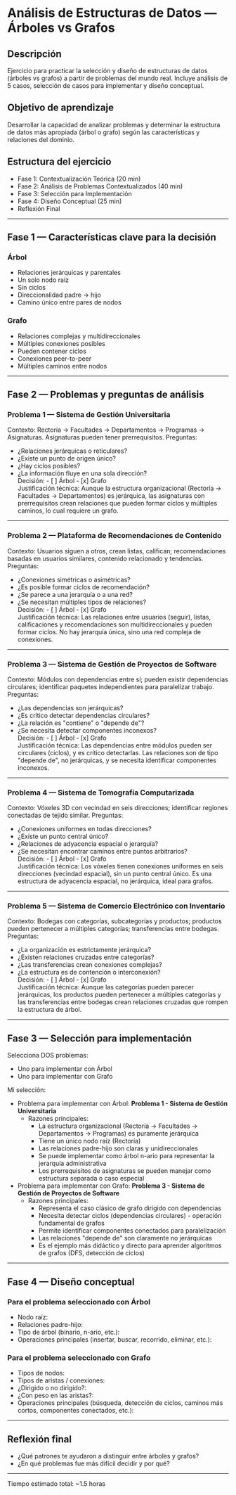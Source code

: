 # Análisis de Estructuras de Datos — Árboles vs Grafos

## Descripción
Ejercicio para practicar la selección y diseño de estructuras de datos (árboles vs grafos) a partir de problemas del mundo real. Incluye análisis de 5 casos, selección de casos para implementar y diseño conceptual.

## Objetivo de aprendizaje
Desarrollar la capacidad de analizar problemas y determinar la estructura de datos más apropiada (árbol o grafo) según las características y relaciones del dominio.

## Estructura del ejercicio
- Fase 1: Contextualización Teórica (20 min)  
- Fase 2: Análisis de Problemas Contextualizados (40 min)  
- Fase 3: Selección para Implementación  
- Fase 4: Diseño Conceptual (25 min)  
- Reflexión Final

---

## Fase 1 — Características clave para la decisión
### Árbol
- Relaciones jerárquicas y parentales  
- Un solo nodo raíz  
- Sin ciclos  
- Direccionalidad padre → hijo  
- Camino único entre pares de nodos

### Grafo
- Relaciones complejas y multidireccionales  
- Múltiples conexiones posibles  
- Pueden contener ciclos  
- Conexiones peer-to-peer  
- Múltiples caminos entre nodos

---

## Fase 2 — Problemas y preguntas de análisis

### Problema 1 — Sistema de Gestión Universitaria
Contexto: Rectoría → Facultades → Departamentos → Programas → Asignaturas. Asignaturas pueden tener prerrequisitos.
Preguntas:
- ¿Relaciones jerárquicas o reticulares?  
- ¿Existe un punto de origen único?  
- ¿Hay ciclos posibles?  
- ¿La información fluye en una sola dirección?  
Decisión: - [ ] Árbol  - [x] Grafo  
Justificación técnica: Aunque la estructura organizacional (Rectoría → Facultades → Departamentos) es jerárquica, las asignaturas con prerrequisitos crean relaciones que pueden formar ciclos y múltiples caminos, lo cual requiere un grafo.

---

### Problema 2 — Plataforma de Recomendaciones de Contenido
Contexto: Usuarios siguen a otros, crean listas, califican; recomendaciones basadas en usuarios similares, contenido relacionado y tendencias.
Preguntas:
- ¿Conexiones simétricas o asimétricas?  
- ¿Es posible formar ciclos de recomendación?  
- ¿Se parece a una jerarquía o a una red?  
- ¿Se necesitan múltiples tipos de relaciones?  
Decisión: - [ ] Árbol  - [x] Grafo  
Justificación técnica: Las relaciones entre usuarios (seguir), listas, calificaciones y recomendaciones son multidireccionales y pueden formar ciclos. No hay jerarquía única, sino una red compleja de conexiones.

---

### Problema 3 — Sistema de Gestión de Proyectos de Software
Contexto: Módulos con dependencias entre sí; pueden existir dependencias circulares; identificar paquetes independientes para paralelizar trabajo.
Preguntas:
- ¿Las dependencias son jerárquicas?  
- ¿Es crítico detectar dependencias circulares?  
- ¿La relación es "contiene" o "depende de"?  
- ¿Se necesita detectar componentes inconexos?  
Decisión: - [ ] Árbol  - [x] Grafo  
Justificación técnica: Las dependencias entre módulos pueden ser circulares (ciclos), y es crítico detectarlas. Las relaciones son de tipo "depende de", no jerárquicas, y se necesita identificar componentes inconexos.

---

### Problema 4 — Sistema de Tomografía Computarizada
Contexto: Vóxeles 3D con vecindad en seis direcciones; identificar regiones conectadas de tejido similar.
Preguntas:
- ¿Conexiones uniformes en todas direcciones?  
- ¿Existe un punto central único?  
- ¿Relaciones de adyacencia espacial o jerarquía?  
- ¿Se necesitan encontrar caminos entre puntos arbitrarios?  
Decisión: - [ ] Árbol  - [x] Grafo  
Justificación técnica: Los vóxeles tienen conexiones uniformes en seis direcciones (vecindad espacial), sin un punto central único. Es una estructura de adyacencia espacial, no jerárquica, ideal para grafos.

---

### Problema 5 — Sistema de Comercio Electrónico con Inventario
Contexto: Bodegas con categorías, subcategorías y productos; productos pueden pertenecer a múltiples categorías; transferencias entre bodegas.
Preguntas:
- ¿La organización es estrictamente jerárquica?  
- ¿Existen relaciones cruzadas entre categorías?  
- ¿Las transferencias crean conexiones complejas?  
- ¿La estructura es de contención o interconexión?  
Decisión: - [ ] Árbol  - [x] Grafo  
Justificación técnica: Aunque las categorías pueden parecer jerárquicas, los productos pueden pertenecer a múltiples categorías y las transferencias entre bodegas crean relaciones cruzadas que rompen la estructura de árbol.

---

## Fase 3 — Selección para implementación
Selecciona DOS problemas:
- Uno para implementar con Árbol  
- Uno para implementar con Grafo

Mi selección:
- Problema para implementar con Árbol: **Problema 1 - Sistema de Gestión Universitaria**
    - Razones principales:
        - La estructura organizacional (Rectoría → Facultades → Departamentos → Programas) es puramente jerárquica
        - Tiene un único nodo raíz (Rectoría)
        - Las relaciones padre-hijo son claras y unidireccionales
        - Se puede implementar como árbol n-ario para representar la jerarquía administrativa
        - Los prerrequisitos de asignaturas se pueden manejar como estructura separada o caso especial
- Problema para implementar con Grafo: **Problema 3 - Sistema de Gestión de Proyectos de Software**
    - Razones principales:
        - Representa el caso clásico de grafo dirigido con dependencias
        - Necesita detectar ciclos (dependencias circulares) - operación fundamental de grafos
        - Permite identificar componentes conectados para paralelización
        - Las relaciones "depende de" son claramente no jerárquicas
        - Es el ejemplo más didáctico y directo para aprender algoritmos de grafos (DFS, detección de ciclos)

---

## Fase 4 — Diseño conceptual

### Para el problema seleccionado con Árbol
- Nodo raíz:  
- Relaciones padre-hijo:  
- Tipo de árbol (binario, n-ario, etc.):  
- Operaciones principales (insertar, buscar, recorrido, eliminar, etc.):

### Para el problema seleccionado con Grafo
- Tipos de nodos:  
- Tipos de aristas / conexiones:  
- ¿Dirigido o no dirigido?:  
- ¿Con peso en las aristas?:  
- Operaciones principales (búsqueda, detección de ciclos, caminos más cortos, componentes conectados, etc.):

---

## Reflexión final
- ¿Qué patrones te ayudaron a distinguir entre árboles y grafos?  
- ¿En qué problemas fue más difícil decidir y por qué?

---

Tiempo estimado total: ~1.5 horas